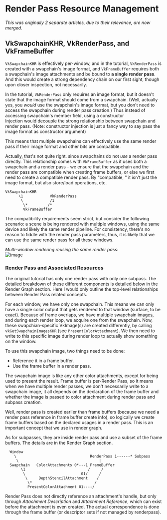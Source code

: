 # Render Pass Resource Management

*This was originally 2 separate articles, due to their relevance, are now merged.*

## VkSwapchainKHR, VkRenderPass, and VkFrameBuffer

`VkSwapchainKHR` is effectively per-window, and in the tutorial, `VkRenderPass` is created with a swapchain's image format, and `VkFrameBuffer` requires both a swapchain's image attachments and be bound to **a single render pass**. And this would create a strong dependency chain on our first sight, though upon closer inspection, not necessarily.

In the tutorial, `VkRenderPass` only requires an image format, but it doesn't state that the image format should come from a swapchain. (Well, actually yes, you *would* use the swapchain's image format, but you don't need to access the swapchain during render pass creation.) Thus instead of accessing swapchain's member field, using a constructor  
Injection would decouple the strong relationship between swapchain and render pass. (Note: constructor injection is just a fancy way to say pass the image format as constructor argument)

This means that multiple swapchains can effectively use the same render pass if their image format and other bits are compatible.

Actually, that's not quite right. since swapchains do not *use* a render pass directly. This relationship comes with `VkFrameBuffer` as it uses both a swapchain and a render pass - we ensure that the swapchain and the render pass are compatible when creating frame buffers, or else we first need to create a compatible render pass. By "compatible, " it isn't just the image format, but also store/load operations, etc.

```  
VkSwapchainKHR  
      \1            VkRenderPass  
       \            /1  
        \*         /*  
        VkFrameBuffer   
```  

The compatibility requirements seem strict, but consider the following scenario: a scene is being rendered with multiple windows, using the same device and likely the same render pipeline. For consistency, there's no reason to fiddle with the render pass parameters, thus, it is likely that we can use the same render pass for all these windows.

*Multi-window rendering reusing the same render pass:*  
![image](https://github.com/user-attachments/assets/26518b13-2121-4658-9564-cda472b0c583)

### Render Pass and Associated Resources

The original tutorial has only one render pass with only one subpass. The detailed breakdown of these different components is detailed below in the Render Graph section. Here I would only outline the top-level relationships between Render Pass related concepts.

For each window, we have only one swapchain. This means we can only have a single color output that gets rendered to that window (surface, to be exact). Because of frame overlaps, we have multiple swapchain images, and during each render loop, we acquire one from the swapchain. Now, these swapchian-specific VkImage(s) are created differently, by calling `vkGetSwapchainImagesKHR` (see `PresentColorAttachment`). We then need to write to this specific image during render loop to actually show something on the window.

To use this swapchain image, two things need to be done:

- Reference it in a frame buffer.
- Use the frame buffer in a render pass.

The swapchain image is like any other color attachments, except for being used to present the result. Frame buffer is per-Render Pass, so it means when we have multiple render passes, we don't necessarily write to a swapchain image, it all depends on the declaration of the frame buffer and whether the image is passed to color attachment during render pass and subpass creation.

Well, render pass is created earlier than frame buffers (because we need a render pass reference in frame buffer create info), so logically we create frame buffers based on the declared usages in a render pass. This is an important concept that we use in render graph.

As for subpasses, they are inside render pass and use a subset of the frame buffers. The details are in the Render Graph section.

```  
  Window  
    \                                 RenderPass 1------* Subpass  
     \                                    |           
  Swapchain   ColorAttachments 0*---1 FrameBuffer  
       \1                            /     /  
        \                         01/     /  
         \     DepthStencilAttachment    /  
          \*                            /  
          PresentColorAttachment 01----/  
```  

Render Pass does not directly reference an attachment's handle, but only through *Attachment Description* and *Attachment Reference*, which can exist before the attachment is even created. The actual correspondence is done through the frame buffer (or descriptor sets if not managed by renderpass).

